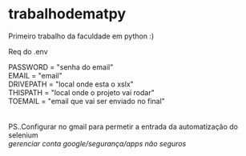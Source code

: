 # trabalhodematpy
Primeiro trabalho da faculdade em python :)

Req do .env

PASSWORD = "senha do email" <br>
EMAIL = "email" <br>
DRIVEPATH = "local onde esta o xslx" <br>
THISPATH = "local onde o projeto vai rodar" <br>
TOEMAIL = "email que vai ser enviado no final" <br>
<br><br>
PS..Configurar no gmail para permetir a entrada da automatização do selenium<br>
<i>*gerenciar conta google/segurança/apps não seguros*</i>
